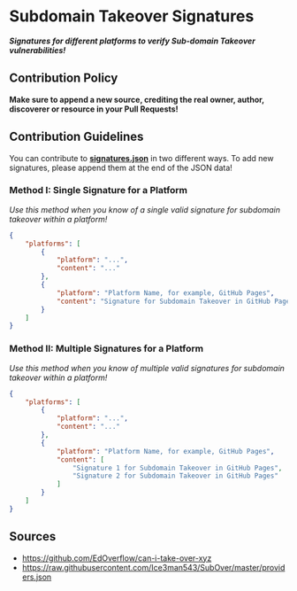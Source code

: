 # Subdomain Takeover Signatures

_**Signatures for different platforms to verify Sub-domain Takeover vulnerabilities!**_
 
## Contribution Policy
**Make sure to append a new source, crediting the real owner, author, discoverer or resource in your Pull Requests!**

## Contribution Guidelines
You can contribute to [**signatures.json**](signatures.json) in two different ways. To add new signatures, please append them at the end of the JSON data!

### Method I: Single Signature for a Platform
*Use this method when you know of a single valid signature for subdomain takeover within a platform!*

```json
{
	"platforms": [
		{
			"platform": "...",
			"content": "..."
		},
		{
			"platform": "Platform Name, for example, GitHub Pages",
			"content": "Signature for Subdomain Takeover in GitHub Pages"
		}
	]
}
```

### Method II: Multiple Signatures for a Platform
*Use this method when you know of multiple valid signatures for subdomain takeover within a platform!*

```json
{
	"platforms": [
		{
			"platform": "...",
			"content": "..."
		},
		{
			"platform": "Platform Name, for example, GitHub Pages",
			"content": [
				"Signature 1 for Subdomain Takeover in GitHub Pages",
				"Signature 2 for Subdomain Takeover in GitHub Pages"
			]
		}
	]
}
```

## Sources
- https://github.com/EdOverflow/can-i-take-over-xyz
- https://raw.githubusercontent.com/Ice3man543/SubOver/master/providers.json
